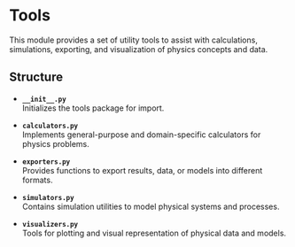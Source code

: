 # Tools 

This module provides a set of utility tools to assist with calculations, simulations, exporting, and visualization of physics concepts and data.

## Structure  

- **`__init__.py`**  
  Initializes the tools package for import.  

- **`calculators.py`**  
  Implements general-purpose and domain-specific calculators for physics problems.  

- **`exporters.py`**  
  Provides functions to export results, data, or models into different formats.  

- **`simulators.py`**  
  Contains simulation utilities to model physical systems and processes.  

- **`visualizers.py`**  
  Tools for plotting and visual representation of physical data and models.  
